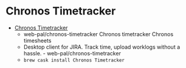 # Chronos Timetracker
- [Chronos Timetracker](https://github.com/web-pal/chronos-timetracker)
  -  web-pal/chronos-timetracker Chronos timetracker Chronos timesheets
  - Desktop client for JIRA. Track time, upload worklogs without a hassle. - web-pal/chronos-timetracker
  - `brew cask install Chronos Timetracker`
